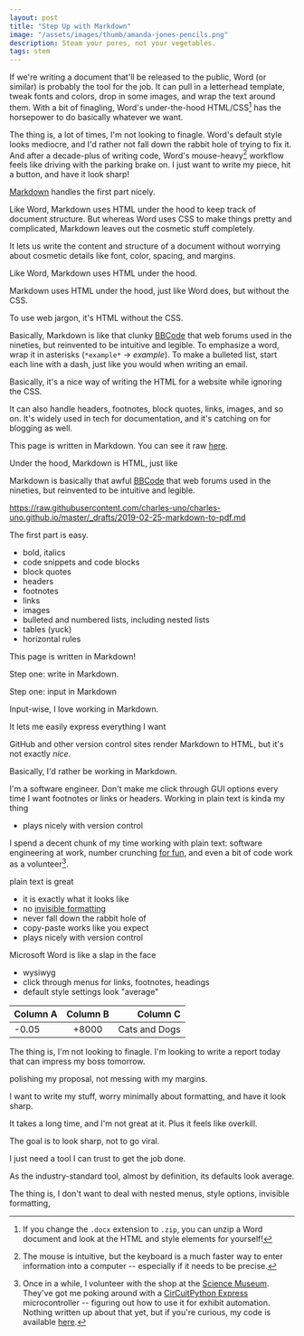 ```yaml
---
layout: post
title: "Step Up with Markdown"
image: "/assets/images/thumb/amanda-jones-pencils.png"
description: Steam your pores, not your vegetables.
tags: stem
---
```


If we're writing a document that'll be released to the public, Word (or similar) is probably the tool for the job. It can pull in a letterhead template, tweak fonts and colors, drop in some images, and wrap the text around them. With a bit of finagling, Word's under-the-hood HTML/CSS[^2] has the horsepower to do basically whatever we want.

[^2]: If you change the `.docx` extension to `.zip`, you can unzip a Word document and look at the HTML and style elements for yourself!

The thing is, a lot of times, I'm not looking to finagle. Word's default style looks mediocre, and I'd rather not fall down the rabbit hole of trying to fix it. And after a decade-plus of writing code, Word's mouse-heavy[^3] workflow feels like driving with the parking brake on. I just want to write my piece, hit a button, and have it look sharp!

[^3]: The mouse is intuitive, but the keyboard is a much faster way to enter information into a computer -- especially if it needs to be precise.

[Markdown](https://daringfireball.net/projects/markdown/basics) handles the first part nicely. 

Like Word, Markdown uses HTML under the hood to keep track of document structure. But whereas Word uses CSS to make things pretty and complicated, Markdown leaves out the cosmetic stuff completely. 





It lets us write the content and structure of a document without worrying about cosmetic details like font, color, spacing, and margins. 

Like Word, Markdown uses HTML under the hood. 





Markdown uses HTML under the hood, just like Word does, but without the CSS. 





To use web jargon, it's HTML without the CSS. 




Basically, Markdown is like that clunky [BBCode](https://en.wikipedia.org/wiki/BBCode) that web forums used in the nineties, but reinvented to be intuitive and legible. To emphasize a word, wrap it in asterisks (`*example*` -> *example*). To make a bulleted list, start each line with a dash, just like you would when writing an email. 


Basically, it's a nice way of writing the HTML for a website while ignoring the CSS. 


It can also handle headers, footnotes, block quotes, links, images, and so on. It's widely used in tech for documentation, and it's catching on for blogging as well. 

This page is written in Markdown. You can see it raw [here](https://raw.githubusercontent.com/charles-uno/charles-uno.github.io/master/_drafts/2019-02-25-markdown-to-pdf.md). 


Under the hood, Markdown is HTML, just like 




Markdown is basically that awful [BBCode](https://en.wikipedia.org/wiki/BBCode) that web forums used in the nineties, but reinvented to be intuitive and legible. 




https://raw.githubusercontent.com/charles-uno/charles-uno.github.io/master/_drafts/2019-02-25-markdown-to-pdf.md




The first part is easy.



- bold, italics
- code snippets and code blocks
- block quotes
- headers
- footnotes
- links
- images
- bulleted and numbered lists, including nested lists
- tables (yuck)
- horizontal rules

This page is written in Markdown! 





Step one: write in Markdown.

Step one: input in Markdown

Input-wise, I love working in Markdown.

It lets me easily express everything I want

GitHub and other version control sites render Markdown to HTML, but it's not exactly *nice*.

Basically, I'd rather be working in Markdown.


I'm a software engineer.
Don't make me click through GUI options every time I want footnotes or links or headers.
Working in plain text is kinda my thing

- plays nicely with version control

I spend a decent chunk of my time working with plain text: software engineering at work, number crunching [for fun](http://charles.uno/titan-breach-simulation/), and even a bit of code work as a volunteer[^1].

plain text is great

- it is exactly what it looks like
- no [invisible formatting](https://xkcd.com/2109/)
- never fall down the rabbit hole of
- copy-paste works like you expect
- plays nicely with version control

Microsoft Word is like a slap in the face

- wysiwyg
- click through menus for links, footnotes, headings
- default style settings look "average"

[^1]: Once in a while, I volunteer with the shop at the [Science Museum](https://www.smm.org/). They've got me poking around with a [CirCuitPython Express](https://learn.adafruit.com/welcome-to-circuitpython/what-is-circuitpython) microcontroller -- figuring out how to use it for exhibit automation. Nothing written up about that yet, but if you're curious, my code is available [here](https://github.com/charles-uno/circuit-python).



| Column A | Column B | Column C |
|:---------|:--------:|---------:|
| -0.05    | +8000    | Cats and Dogs |

The thing is, I'm not looking to finagle. I'm looking to write a report today that can impress my boss tomorrow.

polishing my proposal, not messing with my margins.

I want to write my stuff, worry minimally about formatting, and have it look sharp.

It takes a long time, and I'm not great at it. Plus it feels like overkill.

The goal is to look sharp, not to go viral.

I just need a tool I can trust to get the job done.

As the industry-standard tool, almost by definition, its defaults look average.

The thing is, I don't want to deal with nested menus, style options, invisible formatting,
